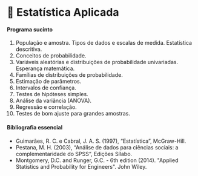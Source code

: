# 📒 Estatística Aplicada

#### Programa sucinto

1. População e amostra. Tipos de dados e escalas de medida. Estatística descritiva.
2. Conceitos de probabilidade.
3. Variáveis aleatórias e distribuições de probabilidade univariadas. Esperança matemática.
4. Famílias de distribuições de probabilidade.
5. Estimação de parâmetros.
6. Intervalos de confiança.
7. Testes de hipóteses simples.
8. Análise da variância (ANOVA).
9. Regressão e correlação.
10. Testes de bom ajuste para grandes amostras.

#### Bibliografia essencial

- Guimarães, R. C. e Cabral, J. A. S. (1997), “Estatística”, McGraw-Hill.
- Pestana, M. H. (2003), “Análise de dados para ciências sociais: a complementaridade do SPSS“, Edições Sílabo.
- Montgomery, D.C. and Runger, G.C. - 6th edition (2014). "Applied Statistics and Probability for Engineers". John Wiley.
